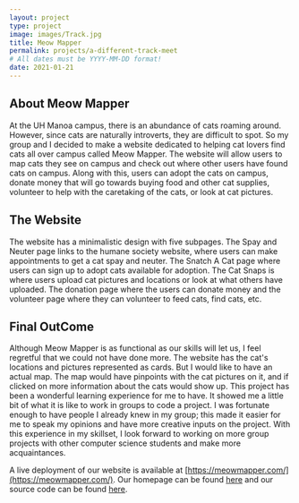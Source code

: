 ```yaml
---
layout: project
type: project
image: images/Track.jpg
title: Meow Mapper
permalink: projects/a-different-track-meet
# All dates must be YYYY-MM-DD format!
date: 2021-01-21
---
```


## About Meow Mapper

At the UH Manoa campus, there is an abundance of cats roaming around. However, since cats are naturally introverts, they are difficult to spot. So my group and I decided to make a website dedicated to helping cat lovers find cats all over campus called Meow Mapper. The website will allow users to map cats they see on campus and check out where other users have found cats on campus. Along with this, users can adopt the cats on campus, donate money that will go towards buying food and other cat supplies, volunteer to help with the caretaking of the cats, or look at cat pictures. 

## The Website

The website has a minimalistic design with five subpages. The Spay and Neuter page links to the humane society website, where users can make appointments to get a cat spay and neuter. The Snatch A Cat page where users can sign up to adopt cats available for adoption. The Cat Snaps is where users upload cat pictures and locations or look at what others have uploaded. The donation page where the users can donate money and the volunteer page where they can volunteer to feed cats, find cats, etc. 

## Final OutCome

Although Meow Mapper is as functional as our skills will let us, I feel regretful that we could not have done more. The website has the cat's locations and pictures represented as cards. But I would like to have an actual map. The map would have pinpoints with the cat pictures on it, and if clicked on more information about the cats would show up. This project has been a wonderful learning experience for me to have. It showed me a little bit of what it is like to work in groups to code a project. I was fortunate enough to have people I already knew in my group; this made it easier for me to speak my opinions and have more creative inputs on the project. With this experience in my skillset, I look forward to working on more group projects with other computer science students and make more acquaintances. 

A live deployment of our website is available at [https://meowmapper.com/](https://meowmapper.com/). Our homepage can be found [here](https://meow-mapper.github.io/) and our source code can be found [here](https://github.com/meow-mapper/meow-mapper-deploy).



